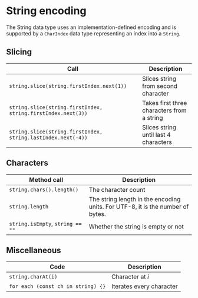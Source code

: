 # String encoding

The String data type uses an implementation-defined encoding and is supported by a `CharIndex` data type representing an index into a `String`.

## Slicing

| Call        | Description |
| ----------- | ----------- |
| `string.slice(string.firstIndex.next(1))` | Slices string from second character |
| `string.slice(string.firstIndex, string.firstIndex.next(3))` | Takes first three characters from a string |
| `string.slice(string.firstIndex, string.lastIndex.next(-4))` | Slices string until last 4 characters |

## Characters

| Method call | Description |
| ----------- | ----------- |
| `string.chars().length()` | The character count |
| `string.length` | The string length in the encoding units. For UTF-8, it is the number of bytes. |
| `string.isEmpty`, `string == ""` | Whether the string is empty or not |

## Miscellaneous

| Code | Description |
| ---- | ----------- |
| `string.charAt(i)` | Character at *i* |
| `for each (const ch in string) {}` | Iterates every character |